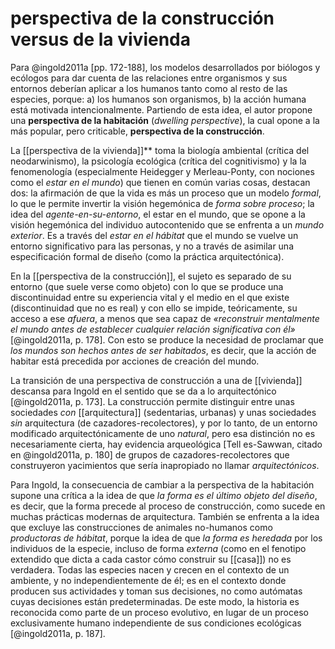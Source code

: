# perspectiva de la construcción versus de la vivienda
Para @ingold2011a [pp. 172-188], los modelos desarrollados por biólogos y ecólogos para dar cuenta de las relaciones entre organismos y sus entornos deberían aplicar a los humanos tanto como al resto de las especies, porque: a) los humanos son organismos, b) la acción humana está motivada intencionalmente. Partiendo de esta idea, el autor propone una **perspectiva de la habitación** (*dwelling perspective*), la cual opone a la más popular, pero criticable, **perspectiva de la construcción**.

La [[perspectiva de la vivienda]]** toma la biología ambiental (crítica del neodarwinismo), la psicología ecológica (crítica del cognitivismo) y la la fenomenología (especialmente Heidegger y Merleau-Ponty, con nociones como el *estar en el mundo*) que tienen en común varias cosas, destacan dos: la afirmación de que la vida es más un proceso que un modelo *formal*, lo que le permite invertir la visión hegemónica de *forma sobre proceso*; la idea del *agente-en-su-entorno*, el estar en el mundo, que se opone a la visión hegemónica del individuo autocontenido que se enfrenta a un *mundo exterior*. Es a través del *estar en el hábitat* que el mundo se vuelve un entorno significativo para las personas, y no a través de asimilar una especificación formal de diseño (como la práctica arquitectónica).

En la [[perspectiva de la construcción]], el sujeto es separado de su entorno (que suele verse como objeto) con lo que se produce una discontinuidad entre su experiencia vital y el medio en el que existe (discontinuidad que no es real) y con ello se impide, teóricamente, su acceso a ese *afuera*, a menos que sea capaz de *«reconstruir mentalmente el mundo antes de establecer cualquier relación significativa con él»* [@ingold2011a, p. 178]. Con esto se produce la necesidad de proclamar que *los mundos son hechos antes de ser habitados*, es decir, que la acción de habitar está precedida por acciones de creación del mundo.

La transición de una perspectiva de construcción a una de [[vivienda]] descansa para Ingold en el sentido que se da a lo arquitectónico [@ingold2011a, p. 173]. La construcción permite distinguir entre unas sociedades *con* [[arquitectura]] (sedentarias, urbanas) y unas sociedades *sin* arquitectura (de cazadores-recolectores), y por lo tanto, de un entorno modificado arquitectónicamente de uno *natural*, pero esa distinción no es necesariamente cierta, hay evidencia arqueológica [Tell es-Sawwan, citado en @ingold2011a, p. 180] de grupos de cazadores-recolectores que construyeron yacimientos que sería inapropiado no llamar *arquitectónicos*.

Para Ingold, la consecuencia de cambiar a la perspectiva de la habitación supone una crítica a la idea de que *la forma es el último objeto del diseño*, es decir, que la forma precede al proceso de construcción, como sucede en muchas prácticas modernas de arquitectura. También se enfrenta a la idea que excluye las construcciones de animales no-humanos como *productoras de hábitat*, porque la idea de que *la forma es heredada* por los individuos de la especie, incluso de forma *externa* (como en el fenotipo extendido que dicta a cada castor cómo construir su [[casa]]) no es verdadera. Todas las especies nacen y crecen en el contexto de un ambiente, y no independientemente de él; es en el contexto donde producen sus actividades y toman sus decisiones, no como autómatas cuyas decisiones están predeterminadas. De este modo, la historia es reconocida como parte de un proceso evolutivo, en lugar de un proceso exclusivamente humano independiente de sus condiciones ecológicas [@ingold2011a, p. 187].

